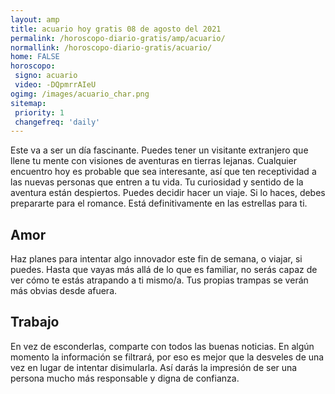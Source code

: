 ```yaml
---
layout: amp
title: acuario hoy gratis 08 de agosto del 2021 
permalink: /horoscopo-diario-gratis/amp/acuario/
normallink: /horoscopo-diario-gratis/acuario/
home: FALSE
horoscopo:
 signo: acuario
 video: -DQpmrrAIeU
ogimg: /images/acuario_char.png
sitemap:
 priority: 1
 changefreq: 'daily'
---
```



Este va a ser un día fascinante. Puedes tener un visitante extranjero que llene tu mente con visiones de aventuras en tierras lejanas. Cualquier encuentro hoy es probable que sea interesante, así que ten receptividad a las nuevas personas que entren a tu vida. Tu curiosidad y sentido de la aventura están despiertos. Puedes decidir hacer un viaje. Si lo haces, debes prepararte para el romance. Está definitivamente en las estrellas para ti.

## Amor

Haz planes para intentar algo innovador este fin de semana, o viajar, si puedes. Hasta que vayas más allá de lo que es familiar, no serás capaz de ver cómo te estás atrapando a ti mismo/a. Tus propias trampas se verán más obvias desde afuera.

## Trabajo

En vez de esconderlas, comparte con todos las buenas noticias. En algún momento la información se filtrará, por eso es mejor que la desveles de una vez en lugar de intentar disimularla. Así darás la impresión de ser una persona mucho más responsable y digna de confianza.